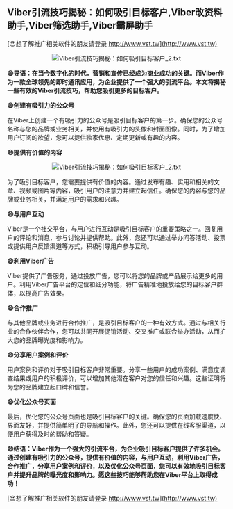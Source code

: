 ## **Viber引流技巧揭秘：如何吸引目标客户,Viber改资料助手,Viber筛选助手,Viber霸屏助手**

[😍想了解推广相关软件的朋友请登录 http://www.vst.tw](http://www.vst.tw)

 <center><img src="https://vst.tw/MP4/tuiguang/png/7.png" alt="Viber引流技巧揭秘：如何吸引目标客户_2.txt"></center>

**😄导语：在当今数字化的时代，营销和宣传已经成为商业成功的关键。而Viber作为一款全球领先的即时通讯应用，为企业提供了一个强大的引流平台。本文将揭秘一些有效的Viber引流技巧，帮助您吸引更多的目标客户。**

**😄创建有吸引力的公众号**

在Viber上创建一个有吸引力的公众号是吸引目标客户的第一步。确保您的公众号名称与您的品牌或业务相关，并使用有吸引力的头像和封面图像。同时，为了增加用户订阅的欲望，您可以提供独家优惠、定期更新或有趣的内容。

**😄提供有价值的内容**

 <center><img src="https://vst.tw/MP4/tuiguang/png/7.png" alt="Viber引流技巧揭秘：如何吸引目标客户_2.txt"></center>

为了吸引目标客户，您需要提供有价值的内容。通过发布有趣、实用和相关的文章、视频或图片等内容，吸引用户的注意力并建立起信任。确保您的内容与您的品牌或业务相关，并满足用户的需求和兴趣。

**😄与用户互动**

Viber是一个社交平台，与用户进行互动是吸引目标客户的重要策略之一。回复用户的评论和消息，参与讨论并提供帮助。此外，您还可以通过举办问答活动、投票或提供用户反馈渠道等方式，积极引导用户参与互动。

**😄利用Viber广告**

Viber提供了广告服务，通过投放广告，您可以将您的品牌或产品展示给更多的用户。利用Viber广告平台的定位和细分功能，将广告精准地投放给您的目标客户群体，以提高广告效果。

**😄合作推广**

与其他品牌或业务进行合作推广，是吸引目标客户的一种有效方式。通过与相关行业的合作伙伴合作，您可以共同开展促销活动、交叉推广或联合举办活动，从而扩大您的品牌曝光度和影响力。

**😄分享用户案例和评价**

用户案例和评价对于吸引目标客户非常重要。分享一些用户的成功案例、满意度调查结果或用户的积极评价，可以增加其他潜在客户对您的信任和兴趣。这些证明将为您的品牌建立起口碑和信誉。

**😄优化公众号页面**

最后，优化您的公众号页面也是吸引目标客户的关键。确保您的页面加载速度快、界面友好，并提供简单明了的导航和操作。此外，您还可以提供在线客服渠道，以便用户获得及时的帮助和答疑。

**😄结语：Viber作为一个强大的引流平台，为企业吸引目标客户提供了许多机会。通过创建有吸引力的公众号，提供有价值的内容，与用户互动，利用Viber广告，合作推广，分享用户案例和评价，以及优化公众号页面，您可以有效地吸引目标客户并提升品牌的曝光度和影响力。愿这些技巧能够帮助您在Viber平台上取得成功！**

[😍想了解推广相关软件的朋友请登录 http://www.vst.tw](http://www.vst.tw)



